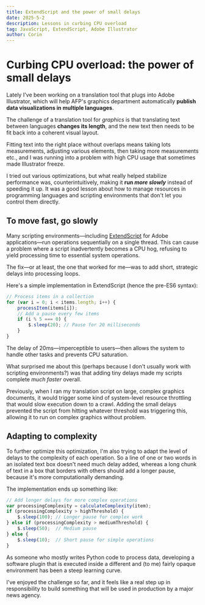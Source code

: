 ```yaml
---
title: ExtendScript and the power of small delays
date: 2025-5-2
description: Lessons in curbing CPU overload
tag: JavaScript, ExtendScript, Adobe Illustrator
author: Corin
---
```


# Curbing CPU overload: the power of small delays

Lately I've been working on a translation tool that plugs into Adobe Illustrator, which will help AFP's graphics department automatically **publish data visualizations in multiple languages**.

The challenge of a translation tool for *graphics* is that translating text between languages **changes its length**, and the new text then needs to be fit back into a coherent visual layout. 

Fitting text into the right place without overlaps means taking lots measurements, adjusting various elements, then taking more measurements etc., and I was running into a problem with high CPU usage that sometimes made Illustrator freeze.

I tried out various optimizations, but what really helped stabilize performance was, counterintuitively, making it **run *more slowly*** instead of speeding it up. It was a good lesson about how to manage resources in programming languages and scripting environments that don't let you control them directly.

## To move fast, go slowly

Many scripting environments—including [ExtendScript](https://extendscript.docsforadobe.dev/) for Adobe applications—run operations sequentially on a single thread. This can cause a problem where a script inadvertently becomes a CPU hog, refusing to yield processing time to essential system operations.

The fix—or at least, the one that worked for me—was to add short, strategic delays into processing loops. 

Here's a simple implementation in ExtendScript (hence the pre-ES6 syntax):

```javascript
// Process items in a collection
for (var i = 0; i < items.length; i++) {
    processItem(items[i]);
    // Add a pause every few items
    if (i % 5 === 0) {
        $.sleep(20); // Pause for 20 milliseconds
    }
}
```

The delay of 20ms—imperceptible to users—then allows the system to handle other tasks and prevents CPU saturation.

What surprised me about this (perhaps because I don't usually work with scripting environments?) was that adding tiny delays made my scripts complete _much faster_ overall. 

Previously, when I ran my translation script on large, complex graphics documents, it would trigger some kind of system-level resource throttling that would slow execution down to a crawl. Adding the small delays prevented the script from hitting whatever threshold was triggering this, allowing it to run on complex graphics without problem.

## Adapting to complexity

To further optimize this optimization, I'm also trying to adapt the level of delays to the complexity of each operation. So a line of one or two words in an isolated text box doesn't need much delay added, whereas a long chunk of text in a box that borders with others should add a longer pause, because it's more computationally demanding.

The implementation ends up something like:

```javascript
// Add longer delays for more complex operations
var processingComplexity = calculateComplexity(item);
if (processingComplexity > highThreshold) {
    $.sleep(100); // Longer pause for complex work
} else if (processingComplexity > mediumThreshold) {
    $.sleep(50);  // Medium pause
} else {
    $.sleep(10);  // Short pause for simple operations
}
```
As someone who mostly writes Python code to process data, developing a software plugin that is executed inside a different and (to me) fairly opaque environment has been a steep learning curve. 

I've enjoyed the challenge so far, and it feels like a real step up in responsibility to build something that will be used in production by a major news agency.
